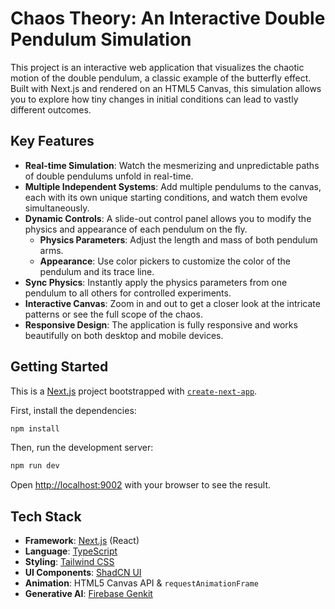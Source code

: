 # Chaos Theory: An Interactive Double Pendulum Simulation

This project is an interactive web application that visualizes the chaotic motion of the double pendulum, a classic example of the butterfly effect. Built with Next.js and rendered on an HTML5 Canvas, this simulation allows you to explore how tiny changes in initial conditions can lead to vastly different outcomes.

## Key Features

- **Real-time Simulation**: Watch the mesmerizing and unpredictable paths of double pendulums unfold in real-time.
- **Multiple Independent Systems**: Add multiple pendulums to the canvas, each with its own unique starting conditions, and watch them evolve simultaneously.
- **Dynamic Controls**: A slide-out control panel allows you to modify the physics and appearance of each pendulum on the fly.
  - **Physics Parameters**: Adjust the length and mass of both pendulum arms.
  - **Appearance**: Use color pickers to customize the color of the pendulum and its trace line.
- **Sync Physics**: Instantly apply the physics parameters from one pendulum to all others for controlled experiments.
- **Interactive Canvas**: Zoom in and out to get a closer look at the intricate patterns or see the full scope of the chaos.
- **Responsive Design**: The application is fully responsive and works beautifully on both desktop and mobile devices.

## Getting Started

This is a [Next.js](https://nextjs.org/) project bootstrapped with [`create-next-app`](https://github.com/vercel/next.js/tree/canary/packages/create-next-app).

First, install the dependencies:

```bash
npm install
```

Then, run the development server:

```bash
npm run dev
```

Open [http://localhost:9002](http://localhost:9002) with your browser to see the result.

## Tech Stack

- **Framework**: [Next.js](https://nextjs.org/) (React)
- **Language**: [TypeScript](https://www.typescriptlang.org/)
- **Styling**: [Tailwind CSS](https://tailwindcss.com/)
- **UI Components**: [ShadCN UI](https://ui.shadcn.com/)
- **Animation**: HTML5 Canvas API & `requestAnimationFrame`
- **Generative AI**: [Firebase Genkit](https://firebase.google.com/docs/genkit)
